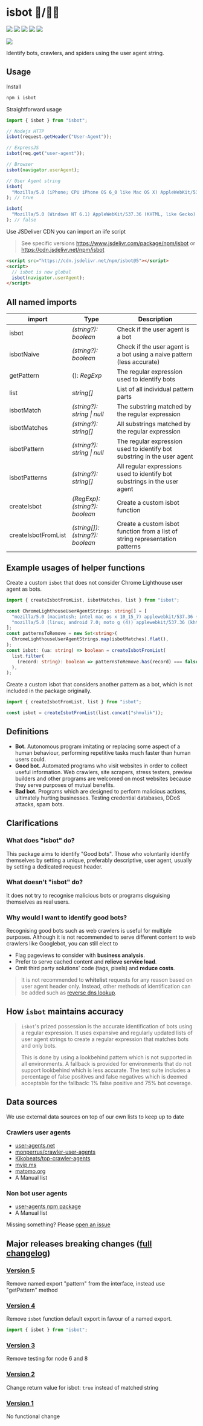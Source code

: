 # isbot 🤖/👨‍🦰

[![](https://img.shields.io/npm/v/isbot?style=flat-square)](https://www.npmjs.com/package/isbot) [![](https://img.shields.io/circleci/build/github/omrilotan/isbot?style=flat-square)](https://circleci.com/gh/omrilotan/isbot) [![](https://img.shields.io/github/last-commit/omrilotan/isbot?style=flat-square)](https://github.com/omrilotan/isbot/graphs/commit-activity) [![](https://img.shields.io/npm/dt/isbot?style=flat-square)](https://www.npmjs.com/package/isbot) [![](https://data.jsdelivr.com/v1/package/npm/isbot/badge)](https://www.jsdelivr.com/package/npm/isbot)

[![](./page/isbot.svg)](https://isbot.js.org)

Identify bots, crawlers, and spiders using the user agent string.

## Usage

Install

```sh
npm i isbot
```

Straightforward usage

```ts
import { isbot } from "isbot";

// Nodejs HTTP
isbot(request.getHeader("User-Agent"));

// ExpressJS
isbot(req.get("user-agent"));

// Browser
isbot(navigator.userAgent);

// User Agent string
isbot(
  "Mozilla/5.0 (iPhone; CPU iPhone OS 6_0 like Mac OS X) AppleWebKit/536.26 (KHTML, like Gecko) Version/6.0 Mobile/10A5376e Safari/8536.25 (compatible; Googlebot/2.1; +http://www.google.com/bot.html)",
); // true

isbot(
  "Mozilla/5.0 (Windows NT 6.1) AppleWebKit/537.36 (KHTML, like Gecko) Chrome/41.0.2228.0 Safari/537.36",
); // false
```

Use JSDeliver CDN you can import an iife script

> See specific versions https://www.jsdelivr.com/package/npm/isbot or https://cdn.jsdelivr.net/npm/isbot

```html
<script src="https://cdn.jsdelivr.net/npm/isbot@5"></script>
<script>
  // isbot is now global
  isbot(navigator.userAgent);
</script>
```

## All named imports

| import              | Type                             | Description                                                                  |
| ------------------- | -------------------------------- | ---------------------------------------------------------------------------- |
| isbot               | _(string?): boolean_             | Check if the user agent is a bot                                             |
| isbotNaive          | _(string?): boolean_             | Check if the user agent is a bot using a naive pattern (less accurate)       |
| getPattern          | (): _RegExp_                     | The regular expression used to identify bots                                 |
| list                | _string[]_                       | List of all individual pattern parts                                         |
| isbotMatch          | _(string?): string \| null_      | The substring matched by the regular expression                              |
| isbotMatches        | _(string?): string[]_            | All substrings matched by the regular expression                             |
| isbotPattern        | _(string?): string \| null_      | The regular expression used to identify bot substring in the user agent      |
| isbotPatterns       | _(string?): string[]_            | All regular expressions used to identify bot substrings in the user agent    |
| createIsbot         | _(RegExp): (string?): boolean_   | Create a custom isbot function                                               |
| createIsbotFromList | _(string[]): (string?): boolean_ | Create a custom isbot function from a list of string representation patterns |

## Example usages of helper functions

Create a custom `isbot` that does not consider Chrome Lighthouse user agent as bots.

```ts
import { createIsbotFromList, isbotMatches, list } from "isbot";

const ChromeLighthouseUserAgentStrings: string[] = [
  "mozilla/5.0 (macintosh; intel mac os x 10_15_7) applewebkit/537.36 (khtml, like gecko) chrome/94.0.4590.2 safari/537.36 chrome-lighthouse",
  "mozilla/5.0 (linux; android 7.0; moto g (4)) applewebkit/537.36 (khtml, like gecko) chrome/94.0.4590.2 mobile safari/537.36 chrome-lighthouse",
];
const patternsToRemove = new Set<string>(
  ChromeLighthouseUserAgentStrings.map(isbotMatches).flat(),
);
const isbot: (ua: string) => boolean = createIsbotFromList(
  list.filter(
    (record: string): boolean => patternsToRemove.has(record) === false,
  ),
);
```

Create a custom isbot that considers another pattern as a bot, which is not included in the package originally.

```ts
import { createIsbotFromList, list } from "isbot";

const isbot = createIsbotFromList(list.concat("shmulik"));
```

## Definitions

- **Bot.** Autonomous program imitating or replacing some aspect of a human behaviour, performing repetitive tasks much faster than human users could.
- **Good bot.** Automated programs who visit websites in order to collect useful information. Web crawlers, site scrapers, stress testers, preview builders and other programs are welcomed on most websites because they serve purposes of mutual benefits.
- **Bad bot.** Programs which are designed to perform malicious actions, ultimately hurting businesses. Testing credential databases, DDoS attacks, spam bots.

## Clarifications

### What does "isbot" do?

This package aims to identify "Good bots". Those who voluntarily identify themselves by setting a unique, preferably descriptive, user agent, usually by setting a dedicated request header.

### What doesn't "isbot" do?

It does not try to recognise malicious bots or programs disguising themselves as real users.

### Why would I want to identify good bots?

Recognising good bots such as web crawlers is useful for multiple purposes. Although it is not recommended to serve different content to web crawlers like Googlebot, you can still elect to

- Flag pageviews to consider with **business analysis**.
- Prefer to serve cached content and **relieve service load**.
- Omit third party solutions' code (tags, pixels) and **reduce costs**.

> It is not recommended to **whitelist** requests for any reason based on user agent header only. Instead, other methods of identification can be added such as [reverse dns lookup](https://www.npmjs.com/package/reverse-dns-lookup).

## How `isbot` maintains accuracy

> `isbot`'s prized possession is the accurate identification of bots using a regular expression. It uses expansive and regularly updated lists of user agent strings to create a regular expression that matches bots and only bots.
>
> This is done by using a lookbehind pattern which is not supported in all environments. A fallback is provided for environments that do not support lookbehind which is less accurate. The test suite includes a percentage of false positives and false negatives which is deemed acceptable for the fallback: 1% false positive and 75% bot coverage.

## Data sources

We use external data sources on top of our own lists to keep up to date

### Crawlers user agents

- [user-agents.net](https://user-agents.net/bots)
- [monperrus/crawler-user-agents](https://github.com/monperrus/crawler-user-agents/blob/master/crawler-user-agents.json)
- [Kikobeats/top-crawler-agents](https://github.com/Kikobeats/top-crawler-agents/blob/master/index.json)
- [myip.ms](https://www.myip.ms/files/bots/live_webcrawlers.txt)
- [matomo.org](https://github.com/matomo-org/device-detector/blob/master/Tests/fixtures/bots.yml)
- A Manual list

### Non bot user agents

- [user-agents npm package](https://www.npmjs.com/package/user-agents)
- A Manual list

Missing something? Please [open an issue](https://github.com/omrilotan/isbot/issues/new/choose)

## Major releases breaking changes ([full changelog](./CHANGELOG.md))

### [**Version 5**](https://github.com/omrilotan/isbot/releases/tag/v5.0.0)

Remove named export "pattern" from the interface, instead use "getPattern" method

### [**Version 4**](https://github.com/omrilotan/isbot/releases/tag/v4.0.0)

Remove `isbot` function default export in favour of a named export.

```ts
import { isbot } from "isbot";
```

### [**Version 3**](https://github.com/omrilotan/isbot/releases/tag/v3.0.0)

Remove testing for node 6 and 8

### [**Version 2**](https://github.com/omrilotan/isbot/releases/tag/v2.0.0)

Change return value for isbot: `true` instead of matched string

### [**Version 1**](https://github.com/omrilotan/isbot/releases/tag/v1.0.0)

No functional change
